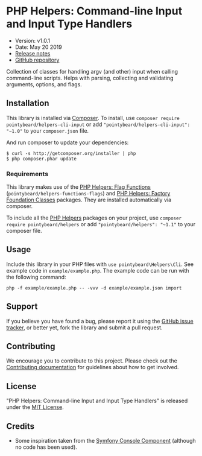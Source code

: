 # PHP Helpers: Command-line Input and Input Type Handlers

-   Version: v1.0.1
-   Date: May 20 2019
-   [Release notes](https://github.com/pointybeard/helpers-cli-input/blob/master/CHANGELOG.md)
-   [GitHub repository](https://github.com/pointybeard/helpers-cli-input)

Collection of classes for handling argv (and other) input when calling command-line scripts. Helps with parsing, collecting and validating arguments, options, and flags.

## Installation

This library is installed via [Composer](http://getcomposer.org/). To install, use `composer require pointybeard/helpers-cli-input` or add `"pointybeard/helpers-cli-input": "~1.0"` to your `composer.json` file.

And run composer to update your dependencies:

    $ curl -s http://getcomposer.org/installer | php
    $ php composer.phar update

### Requirements

This library makes use of the [PHP Helpers: Flag Functions](https://github.com/pointybeard/helpers-functions-flags) (`pointybeard/helpers-functions-flags`) and [PHP Helpers: Factory Foundation Classes](https://github.com/pointybeard/helpers-foundation-factory) packages. They are installed automatically via composer.

To include all the [PHP Helpers](https://github.com/pointybeard/helpers) packages on your project, use `composer require pointybeard/helpers` or add `"pointybeard/helpers": "~1.1"` to your composer file.

## Usage

Include this library in your PHP files with `use pointybeard\Helpers\Cli`. See example code in `example/example.php`. The example code can be run with the following command:

    php -f example/example.php -- -vvv -d example/example.json import

## Support

If you believe you have found a bug, please report it using the [GitHub issue tracker](https://github.com/pointybeard/helpers-cli-input/issues),
or better yet, fork the library and submit a pull request.

## Contributing

We encourage you to contribute to this project. Please check out the [Contributing documentation](https://github.com/pointybeard/helpers-cli-input/blob/master/CONTRIBUTING.md) for guidelines about how to get involved.

## License

"PHP Helpers: Command-line Input and Input Type Handlers" is released under the [MIT License](http://www.opensource.org/licenses/MIT).

## Credits

*   Some inspiration taken from the [Symfony Console Component](https://github.com/symfony/console) (although no code has been used).
